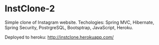 # InstClone-2

Simple clone of Instagram website.
Techologies: Spring MVC, Hibernate, Spring Security, PostrgreSQL, Bootsptrap, JavaScript, Heroku.

Deployed to heroku: http://instclone.herokuapp.com/
